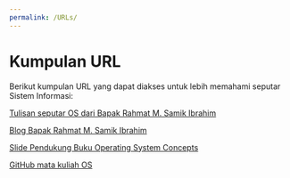 ```yaml
---
permalink: /URLs/
---
```


# Kumpulan URL

Berikut kumpulan URL yang dapat diakses untuk lebih memahami seputar Sistem Informasi:

[Tulisan seputar OS dari Bapak Rahmat M. Samik Ibrahim](https://os.vlsm.org/)

[Blog Bapak Rahmat M. Samik Ibrahim](http://rahmatm.samik-ibrahim.vlsm.org/)

[Slide Pendukung Buku Operating System Concepts](https://www.os-book.com/OS10/slide-dir/)

[GitHub mata kuliah OS](https://github.com/UI-FASILKOM-OS/SistemOperasi)
